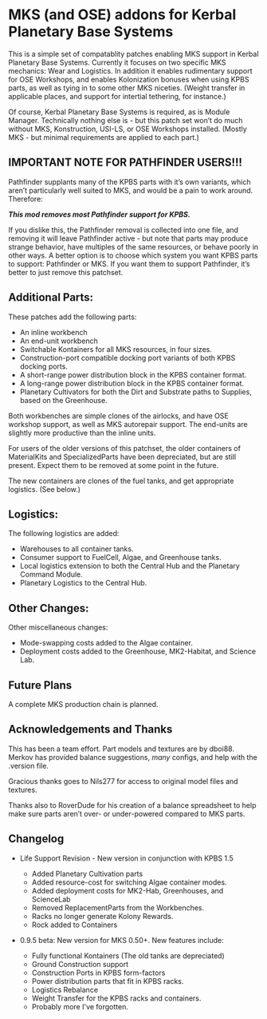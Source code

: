 # MKS (and OSE) addons for Kerbal Planetary Base Systems

This is a simple set of compatablity patches enabling MKS support in Kerbal Planetary Base Systems.  Currently it focuses on two specific MKS mechanics: Wear and Logistics.  In addition it enables rudimentary support for OSE Workshops, and enables Kolonization bonuses when using KPBS parts, as well as tying in to some other MKS niceties.  (Weight transfer in applicable places, and support for intertial tethering, for instance.)

Of course, Kerbal Planetary Base Systems is required, as is Module Manager.  Technically nothing else is - but this patch set won’t do much without MKS, Konstruction, USI-LS, or OSE Workshops installed.  (Mostly MKS - but minimal requirements are applied to each part.)

## IMPORTANT NOTE FOR PATHFINDER USERS!!!

Pathfinder supplants many of the KPBS parts with it’s own variants, which aren’t particularly well suited to MKS, and would be a pain to work around.  Therefore:

**_This mod removes most Pathfinder support for KPBS._**

If you dislike this, the Pathfinder removal is collected into one file, and removing it will leave Pathfinder active - but note that parts may produce strange behavior, have multiples of the same resources, or behave poorly in other ways.  A better option is to choose which system you want KPBS parts to support: Pathfinder or MKS.  If you want them to support Pathfinder, it’s better to just remove this patchset.

## Additional Parts:

These patches add the following parts:

- An inline workbench
- An end-unit workbench
- Switchable Kontainers for all MKS resources, in four sizes.
- Construction-port compatible docking port variants of both KPBS docking ports.
- A short-range power distribution block in the KPBS container format.
- A long-range power distribution block in the KPBS container format.
- Planetary Cultivators for both the Dirt and Substrate paths to Supplies, based on the Greenhouse.

Both workbenches are simple clones of the airlocks, and have OSE workshop support, as well as MKS autorepair support.  The end-units are slightly more productive than the inline units.

For users of the older versions of this patchset, the older containers of MaterialKits and SpecializedParts have been depreciated, but are still present.  Expect them to be removed at some point in the future.

The new containers are clones of the fuel tanks, and get appropriate logistics.  (See below.)

## Logistics:

The following logistics are added:

- Warehouses to all container tanks.
- Consumer support to FuelCell, Algae, and Greenhouse tanks.
- Local logistics extension to both the Central Hub and the Planetary Command Module.
- Planetary Logistics to the Central Hub.

## Other Changes:

Other miscellaneous changes:

- Mode-swapping costs added to the Algae container.
- Deployment costs added to the Greenhouse, MK2-Habitat, and Science Lab.

## Future Plans

A complete MKS production chain is planned.

## Acknowledgements and Thanks

This has been a team effort.  Part models and textures are by dboi88.  Merkov has provided balance suggestions, *many* configs, and help with the .version file.

Gracious thanks goes to Nils277 for access to original model files and textures.

Thanks also to RoverDude for his creation of a balance spreadsheet to help make sure parts aren’t over- or under-powered compared to MKS parts.

## Changelog

- Life Support Revision - New version in conjunction with KPBS 1.5
    - Added Planetary Cultivation parts
    - Added resource-cost for switching Algae container modes.
    - Added deployment costs for MK2-Hab, Greenhouses, and ScienceLab
    - Removed ReplacementParts from the Workbenches.
    - Racks no longer generate Kolony Rewards.
    - Rock added to Containers

- 0.9.5 beta: New version for MKS 0.50+.  New features include:
    - Fully functional Kontainers (The old tanks are depreciated)
    - Ground Construction support
    - Construction Ports in KPBS form-factors
    - Power distribution parts that fit in KPBS racks.
    - Logistics Rebalance
    - Weight Transfer for the KPBS racks and containers.
    - Probably more I've forgotten.
